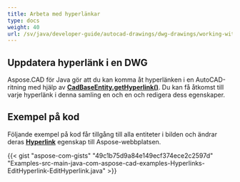 ```yaml
---
title: Arbeta med hyperlänkar
type: docs
weight: 40
url: /sv/java/developer-guide/autocad-drawings/dwg-drawings/working-with-hyperlinks/
---
```


## **Uppdatera hyperlänk i en DWG**

Aspose.CAD för Java gör att du kan komma åt hyperlänken i en AutoCAD-ritning med hjälp av [**CadBaseEntity.getHyperlink()**](https://reference.aspose.com/cad/java/com.aspose.cad.fileformats.cad.cadobjects/CadBaseEntity#getHyperlink--). Du kan få åtkomst till varje hyperlänk i denna samling en och en och redigera dess egenskaper.

## Exempel på kod

Följande exempel på kod får tillgång till alla entiteter i bilden och ändrar deras [**Hyperlink**](https://reference.aspose.com/cad/java/com.aspose.cad.fileformats.cad.cadobjects/CadBaseEntity#setHyperlink-java.lang.String-) egenskap till Aspose-webbplatsen.

{{< gist "aspose-com-gists" "49c1b75d9a84e149ecf374ece2c2597d" "Examples-src-main-java-com-aspose-cad-examples-Hyperlinks-EditHyperlink-EditHyperlink.java" >}}

